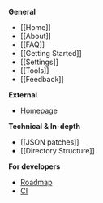 **General**

* [[Home]]
* [[About]]
* [[FAQ]]
* [[Getting Started]]
* [[Settings]]
* [[Tools]]
* [[Feedback]]

**External**

* [Homepage](http://multimc.org)

**Technical & In-depth**

* [[JSON patches]]
* [[Directory Structure]]

**For developers**

* [Roadmap](https://www.pivotaltracker.com/s/projects/869353)
* [CI](http://ci.multimc.org/)
